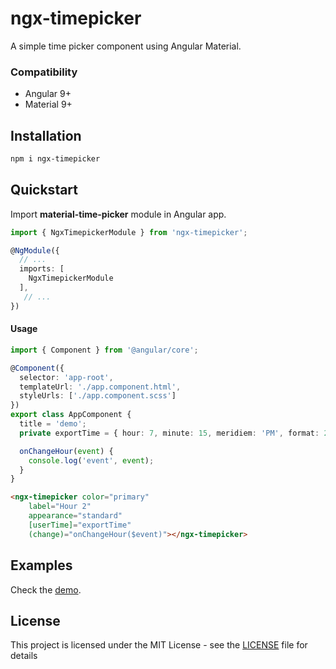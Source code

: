 # ngx-timepicker

A simple time picker component using Angular Material.

### Compatibility

- Angular 9+
- Material 9+

## Installation

```bash
npm i ngx-timepicker
```

## Quickstart

Import **material-time-picker** module in Angular app.

```typescript
import { NgxTimepickerModule } from 'ngx-timepicker';

@NgModule({
  // ...
  imports: [
    NgxTimepickerModule
  ],
   // ...
})
```

#### Usage

```typescript
import { Component } from '@angular/core';

@Component({
  selector: 'app-root',
  templateUrl: './app.component.html',
  styleUrls: ['./app.component.scss']
})
export class AppComponent {
  title = 'demo';
  private exportTime = { hour: 7, minute: 15, meridiem: 'PM', format: 24 };

  onChangeHour(event) {
    console.log('event', event);
  }
}
```

```html
<ngx-timepicker color="primary" 
    label="Hour 2" 
    appearance="standard" 
    [userTime]="exportTime" 
    (change)="onChangeHour($event)"></ngx-timepicker>
```

## Examples

Check the [demo](https://stackblitz.com/edit/material-time-picker).

## License

This project is licensed under the MIT License - see the [LICENSE](LICENSE) file for details

